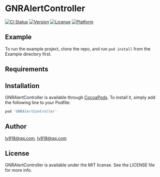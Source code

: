 # GNRAlertController

[![CI Status](https://img.shields.io/travis/ly918@qq.com/GNRAlertController.svg?style=flat)](https://travis-ci.org/ly918@qq.com/GNRAlertController)
[![Version](https://img.shields.io/cocoapods/v/GNRAlertController.svg?style=flat)](https://cocoapods.org/pods/GNRAlertController)
[![License](https://img.shields.io/cocoapods/l/GNRAlertController.svg?style=flat)](https://cocoapods.org/pods/GNRAlertController)
[![Platform](https://img.shields.io/cocoapods/p/GNRAlertController.svg?style=flat)](https://cocoapods.org/pods/GNRAlertController)

## Example

To run the example project, clone the repo, and run `pod install` from the Example directory first.

## Requirements

## Installation

GNRAlertController is available through [CocoaPods](https://cocoapods.org). To install
it, simply add the following line to your Podfile:

```ruby
pod 'GNRAlertController'
```

## Author

ly918@qq.com, ly918@qq.com

## License

GNRAlertController is available under the MIT license. See the LICENSE file for more info.

